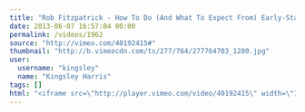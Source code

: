```yaml
---
title: "Rob Fitzpatrick - How To Do (And What To Expect From) Early-Stage Customer Development & Sales"
date: 2013-06-07 16:57:04 00:00
permalink: /videos/1962
source: "http://vimeo.com/40192415#"
thumbnail: "http://b.vimeocdn.com/ts/277/764/277764703_1280.jpg"
user:
  username: "kingsley"
  name: "Kingsley Harris"
tags: []
html: "<iframe src=\"http://player.vimeo.com/video/40192415\" width=\"1280\" height=\"720\" frameborder=\"0\" webkitAllowFullScreen mozallowfullscreen allowFullScreen></iframe>"
---
```


